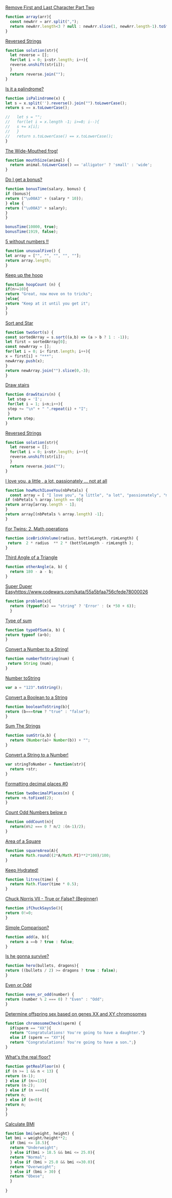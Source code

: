 [Remove First and Last Character Part Two](https://www.codewars.com/kata/570597e258b58f6edc00230d)
```javascript
function array(arr){
  const newArr = arr.split(",");
  return newArr.length<3 ? null : newArr.slice(1, newArr.length-1).toString().replace(/,/gi," ");
}
```
[Reversed Strings](https://www.codewars.com/kata/5168bb5dfe9a00b126000018)
```javascript
function solution(str){
  let reverse = [];
  for(let i = 0; i<str.length; i++){
  reverse.unshift(str[i]);
  }
  return reverse.join("");
}
```
[Is it a palindrome?](https://www.codewars.com/kata/57a1fd2ce298a731b20006a4)
```javascript
function isPalindrome(x) {
let s = x.split('').reverse().join("").toLowerCase();
return s == x.toLowerCase();

//   let s = "";
//   for(let i = x.length -1; i>=0; i--){
//   s += x[i];
//   }
//   return s.toLowerCase() == x.toLowerCase();
}
```
[The Wide-Mouthed frog!](https://www.codewars.com/kata/57ec8bd8f670e9a47a000f89/train/javascript)
```javascript
function mouthSize(animal) {
  return animal.toLowerCase() == 'alligator' ? 'small' : 'wide';
}
```
[Do I get a bonus?](https://www.codewars.com/kata/56f6ad906b88de513f000d96)
```javascript
function bonusTime(salary, bonus) {
if (bonus){
return ("\u00A3" + (salary * 10));
} else {
return ("\u00A3" + salary);
}
}

bonusTime(10000, true);
bonusTime(1919, false);
```
[5 without numbers !!](https://www.codewars.com/kata/59441520102eaa25260000bf)
```javascript
function unusualFive() {
let array = ["", "", "", "", ""];
return array.length;
}
```
[Keep up the hoop](https://www.codewars.com/kata/55cb632c1a5d7b3ad0000145)
```javascript
function hoopCount (n) {
if(n>=10){
return "Great, now move on to tricks";
}else{
return "Keep at it until you get it";
}
}
```
[Sort and Star](https://www.codewars.com/kata/57cfdf34902f6ba3d300001e)
```javascript
function twoSort(s) {
const sortedArray = s.sort((a,b) => (a > b ? 1 : -1));
let first = sortedArray[0];
const newArray = [];
for(let i = 0; i< first.length; i++){
x = first[i] + "***";
newArray.push(x);
}
return newArray.join("").slice(0,-3);
}
```
[Draw stairs](https://www.codewars.com/kata/5b4e779c578c6a898e0005c5)
```javascript
function drawStairs(n) {
 let step = 'I';
 for(let i = 1; i<n;i++){
 step += "\n" + " ".repeat(i) + "I";
 }
 return step;
}

```
[Reversed Strings](https://www.codewars.com/kata/5168bb5dfe9a00b126000018)
```javascript
function solution(str){
  let reverse = [];
  for(let i = 0; i<str.length; i++){
  reverse.unshift(str[i]);
  }
  return reverse.join("");
}
```
[I love you, a little , a lot, passionately ... not at all](https://www.codewars.com/kata/57f24e6a18e9fad8eb000296)
```javascript
function howMuchILoveYou(nbPetals) {
  const array = [ "I love you", "a little", "a lot", "passionately", "madly", "not at all"]
if (nbPetals % array.length == 0){
return array[array.length - 1];
}
return array[(nbPetals % array.length) -1];
}
```
[For Twins: 2. Math operations](https://www.codewars.com/kata/59c287b16bddd291c700009a)
```javascript
function iceBrickVolume(radius, bottleLength, rimLength) {
 return  2 * radius  ** 2 * (bottleLength - rimLength );
}
```
[Third Angle of a Triangle](https://www.codewars.com/kata/5a023c426975981341000014)
```javascript
function otherAngle(a, b) {
  return 180 - a - b;
}
```
[Super Duper Easy]()https://www.codewars.com/kata/55a5bfaa756cfede78000026
```javascript
function problem(x){
  return (typeof(x) == "string" ? 'Error' : (x *50 + 6));
  }
```
[Type of sum](https://www.codewars.com/kata/5a2e9ae2b6cfd7692a0000ba)
```javascript
function typeOfSum(a, b) {
return typeof (a+b);
}
```
[Convert a Number to a String!](https://www.codewars.com/kata/5265326f5fda8eb1160004c8)
```javascript
function numberToString(num) {
 return String (num);
}
```
[Number toString](https://www.codewars.com/kata/53934feec44762736c00044b)
```javascript
var a = "123".toString();
```
[Convert a Boolean to a String](https://www.codewars.com/kata/551b4501ac0447318f0009cd)
```javascript
function booleanToString(b){
return (b===true ? "true" : "false");
}
```
[Sum The Strings](https://www.codewars.com/kata/5966e33c4e686b508700002d)
```javascript
function sumStr(a,b) {
  return (Number(a)+ Number(b)) + "";
}
```
[Convert a String to a Number!](https://www.codewars.com/kata/544675c6f971f7399a000e79)
```javascript
var stringToNumber = function(str){
  return +str;
}
```
[Formatting decimal places #0](https://www.codewars.com/kata/5641a03210e973055a00000d)
```javascript
function twoDecimalPlaces(n) {
return +n.toFixed(2);
}
```
[Count Odd Numbers below n](https://www.codewars.com/kata/59342039eb450e39970000a6)
```javascript
function oddCount(n){
  return(n%2 === 0 ? n/2 :(n-1)/2);
}
```
[Area of a Square](https://www.codewars.com/kata/5748838ce2fab90b86001b1a)
```javascript
function squareArea(A){
  return Math.round((2*A/Math.PI)**2*100)/100;
}

```
[Keep Hydrated!](https://www.codewars.com/kata/582cb0224e56e068d800003c)
```javascript
function litres(time) {
  return Math.floor(time * 0.5);
}
```
[Chuck Norris VII - True or False? (Beginner)](https://www.codewars.com/kata/570669d8cb7293a2d1001473)
```javascript
function ifChuckSaysSo(){
return 0!=0;
}

```
[Simple Comparison?](https://www.codewars.com/kata/57f6ecdfcca6e045d2001207)
```javascript
function add(a, b){
  return a ==b ? true : false;
}
```
[Is he gonna survive?](https://www.codewars.com/kata/59ca8246d751df55cc00014c)
```javascript
function hero(bullets, dragons){
return ((bullets / 2) >= dragons ? true : false); 
}
```
[Even or Odd](https://www.codewars.com/kata/53da3dbb4a5168369a0000fe)
```javascript
function even_or_odd(number) {
return (number % 2 === 0) ? "Even" : "Odd";
}
```
[Determine offspring sex based on genes XX and XY chromosomes](https://www.codewars.com/kata/56530b444e831334c0000020)
```javascript
function chromosomeCheck(sperm) {
  if(sperm == "XX"){
  return "Congratulations! You're going to have a daughter."}
  else if (sperm == "XY"){ 
  return "Congratulations! You're going to have a son.";}
}
```
[What's the real floor?](https://www.codewars.com/kata/574b3b1599d8f897470018f6 )
```javascript
function getRealFloor(n) {
if (n >= 1 && n < 13) {
return (n-1);
} else if (n>=13){
return (n-2);
} else if (n ===0){
return n;
} else if (n<0){
return n;
}
}
```
[Calculate BMI](https://www.codewars.com/kata/57a429e253ba3381850000fb)
```javascript
function bmi(weight, height) {
let bmi = weight/height**2;
  if (bmi <= 18.5){
  return "Underweight";
  } else if(bmi > 18.5 && bmi <= 25.0){
  return "Normal";
  } else if (bmi > 25.0 && bmi <=30.0){
  return "Overweight";
  } else if (bmi > 30) {
  return "Obese";
  }
  
}
```